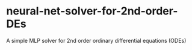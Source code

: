 # neural-net-solver-for-2nd-order-DEs
A simple MLP solver for 2nd order ordinary differential equations (ODEs)
